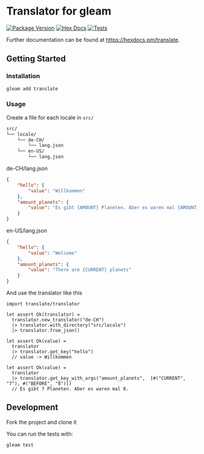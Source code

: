 # Translator for gleam

[![Package Version](https://img.shields.io/hexpm/v/translate)](https://hex.pm/packages/translate)
[![Hex Docs](https://img.shields.io/badge/hex-docs-ffaff3)](https://hexdocs.pm/translate/)
[![Tests](https://github.com/andre-dasilva/translate/actions/workflows/test.yml/badge.svg)](https://github.com/andre-dasilva/translate/actions/workflows/test.yml)


Further documentation can be found at <https://hexdocs.pm/translate>.

## Getting Started

### Installation

```sh
gleam add translate
```

### Usage

Create a file for each locale in `src/`

```md
src/
└── locale/
    └── de-CH/
        └── lang.json
    └── en-US/
        └── lang.json
```

de-CH/lang.json

```json
{
    "hello": {
        "value": "Willkommen"
    },
    "amount_planets": {
        "value": "Es gibt {AMOUNT} Planeten. Aber es waren mal {AMOUNT_BEFORE}."
    }
}
```

en-US/lang.json

```json
{
    "hello": {
        "value": "Welcome"
    },
    "amount_planets": {
        "value": "There are {CURRENT} planets"
    }
}
```

And use the translator like this

```gleam
import translate/translator

let assert Ok(translator) =
  translator.new_translator("de-CH")
  |> translator.with_directory("src/locale")
  |> translator.from_json()

let assert Ok(value) =
  translator
  |> translator.get_key("hello")
  // value -> Willkommen

let assert Ok(value) =
  translator
  |> translator.get_key_with_args("amount_planets",  [#("CURRENT", "7"), #("BEFORE", "8")])
  // Es gibt 7 Planeten. Aber es waren mal 8.
```

## Development

Fork the project and clone it

You can run the tests with:

```sh
gleam test
```
